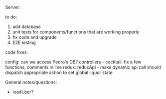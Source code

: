 Server: 

to do: 
  1. add database
  2. unit tests for components/functions that are working properly
  3. fix code and upgrade
  4. E2E testing


code fixes: 

config: can we access Pedro's DB?
controllers - cocktail: fix a few functions, comments in line
redux: 
  reduxApi - make dynamic
  api call should dispatch appropriate action to set global liquor state

General notes/questions: 
- loadUser?
